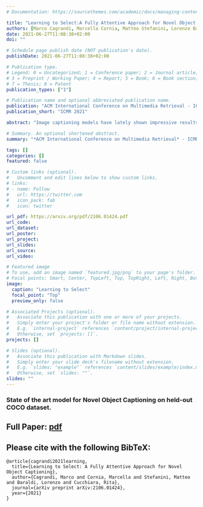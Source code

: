 ```yaml
---
# Documentation: https://sourcethemes.com/academic/docs/managing-content/

title: "Learning to Select:A Fully Attentive Approach for Novel Object Captioning"
authors: [Marco Cagrandi, Marcella Cornia, Matteo Stefanini, Lorenzo Baraldi, Rita Cucchiara]
date: 2021-06-27T11:08:38+02:00
doi: ""

# Schedule page publish date (NOT publication's date).
publishDate: 2021-06-27T11:08:38+02:00

# Publication type.
# Legend: 0 = Uncategorized; 1 = Conference paper; 2 = Journal article;
# 3 = Preprint / Working Paper; 4 = Report; 5 = Book; 6 = Book section;
# 7 = Thesis; 8 = Patent
publication_types: ["1"]

# Publication name and optional abbreviated publication name.
publication: "ACM International Conference on Multimedia Retrieval - ICMR 2021"
publication_short: "ICMR 2021"

abstract: "Image captioning models have lately shown impressive results when applied to standard datasets. Switching to real-life scenarios, however, constitutes a challenge due to the larger variety of visual concepts which are not covered in existing training sets. For this reason, novel object captioning (NOC) has recently emerged as a paradigm to test captioning models on objects which are unseen during the training phase. In this paper, we present a novel approach for NOC that learns to select the most relevant objects ofan image, regardless of their adherence to the training set, and to constrain the generative process of a language model accordingly. Our architecture is fully-attentive and end-to-end trainable, also when incorporating constraints. We perform experiments on the held-outCOCO dataset, where we demonstrate improvements over the state of the art, both in terms of adaptability to novel objects and caption quality."

# Summary. An optional shortened abstract.
summary: "*ACM International Conference on Multimedia Retrieval* - ICMR 2021"

tags: []
categories: []
featured: false

# Custom links (optional).
#   Uncomment and edit lines below to show custom links.
# links:
# - name: Follow
#   url: https://twitter.com
#   icon_pack: fab
#   icon: twitter

url_pdf: https://arxiv.org/pdf/2106.01424.pdf
url_code:
url_dataset:
url_poster:
url_project:
url_slides:
url_source:
url_video:

# Featured image
# To use, add an image named `featured.jpg/png` to your page's folder. 
# Focal points: Smart, Center, TopLeft, Top, TopRight, Left, Right, BottomLeft, Bottom, BottomRight.
image:
  caption: "Learning to Select"
  focal_point: "Top"
  preview_only: false

# Associated Projects (optional).
#   Associate this publication with one or more of your projects.
#   Simply enter your project's folder or file name without extension.
#   E.g. `internal-project` references `content/project/internal-project/index.md`.
#   Otherwise, set `projects: []`.
projects: []

# Slides (optional).
#   Associate this publication with Markdown slides.
#   Simply enter your slide deck's filename without extension.
#   E.g. `slides: "example"` references `content/slides/example/index.md`.
#   Otherwise, set `slides: ""`.
slides: ""
---
```


### State of the art model for Novel Object Captioning on held-out COCO dataset.

## Full Paper: [pdf](https://arxiv.org/pdf/2106.01424.pdf)

## Please cite with the following BibTeX:

```
@article{cagrandi2021learning,
  title={Learning to Select: A Fully Attentive Approach for Novel Object Captioning},
  author={Cagrandi, Marco and Cornia, Marcella and Stefanini, Matteo and Baraldi, Lorenzo and Cucchiara, Rita},
  journal={arXiv preprint arXiv:2106.01424},
  year={2021}
}
```